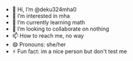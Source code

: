- 👋 Hi, I’m @deku324mha0
- 👀 I’m interested in mha
- 🌱 I’m currently learning math
- 💞️ I’m looking to collaborate on nothing
- 📫 How to reach me, no way
- 😄 Pronouns: she/her
- ⚡ Fun fact: im a nice person but don't test me

<!---
deku324mha0/deku324mha0 is a ✨ special ✨ repository because its `README.md` (this file) appears on your GitHub profile.
You can click the Preview link to take a look at your changes.
--->
